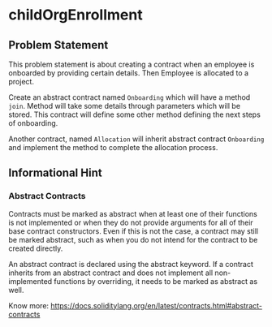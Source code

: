 # childOrgEnrollment
## Problem Statement

This problem statement is about creating a contract when an employee is onboarded by providing certain details. Then Employee is allocated to a project.

Create an abstract contract named `Onboarding` which will have a method `join`. Method will take some details through parameters which will be stored. This contract will define some other method defining the next steps of onboarding. 

Another contract, named `Allocation` will inherit abstract contract `Onboarding` and implement the method to complete the allocation process.

## Informational Hint

### Abstract Contracts

Contracts must be marked as abstract when at least one of their functions is not implemented or when they do not provide arguments for all of their base contract constructors. Even if this is not the case, a contract may still be marked abstract, such as when you do not intend for the contract to be created directly.

An abstract contract is declared using the abstract keyword. If a contract inherits from an abstract contract and does not implement all non-implemented functions by overriding, it needs to be marked as abstract as well.

Know more: https://docs.soliditylang.org/en/latest/contracts.html#abstract-contracts